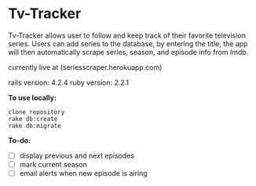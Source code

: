 # Tv-Tracker

Tv-Tracker allows user to follow and keep track of their favorite television series. Users can add series to the database, by entering the title, the app will then automatically scrape series, season, and episode info from Imdb.

currently live at (seriesscraper.herokuapp.com)

rails version: 4.2.4 ruby version: 2.2.1

**To use locally:** 
```
clone repository
rake db:create
rake db:migrate
```

**To-do:**
- [ ] display previous and next episodes
- [ ] mark current season
- [ ] email alerts when new episode is airing